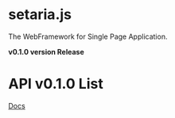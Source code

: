 # setaria.js
The WebFramework for Single Page Application.

**v0.1.0 version Release**

# API v0.1.0 List
[Docs](http://bluejfox.github.io/setaria.js/)


